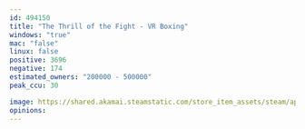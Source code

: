 ```yaml
---
id: 494150
title: "The Thrill of the Fight - VR Boxing"
windows: "true"
mac: "false"
linux: false
positive: 3696
negative: 174
estimated_owners: "200000 - 500000"
peak_ccu: 30

image: https://shared.akamai.steamstatic.com/store_item_assets/steam/apps/494150/header.jpg?t=1671395787
opinions:
---
```

